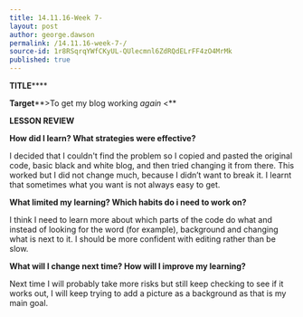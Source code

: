 ```yaml
---
title: 14.11.16-Week 7-
layout: post
author: george.dawson
permalink: /14.11.16-week-7-/
source-id: 1r8RSqrqYWfCKyUL-QUlecmnl6ZdRQdELrFF4zO4MrMk
published: true
---
```

**TITLE****<Redesigning blog>**

**Target****>To get my blog working *again* <**

**LESSON REVIEW**

**How did I learn? What strategies were effective?**

I decided that I couldn't find the problem so I copied and pasted the original code, basic black and white blog, and then tried changing it from there. This worked but I did not change much, because I didn’t want to break it. I learnt that sometimes what you want is not always easy to get.

**What limited my learning? Which habits do i need to work on?**

I think I need to learn more about which parts of the code do what and instead of looking for the word (for example), background and changing what is next to it. I should be more confident with editing rather than be slow.

**What will I change next time? How will I improve my learning?**

Next time I will probably take more risks but still keep checking to see if it works out, I will keep trying to add a picture as a background as that is my main goal.

